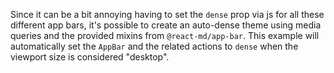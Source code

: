 Since it can be a bit annoying having to set the `dense` prop via js for all
these different app bars, it's possible to create an auto-dense theme using
media queries and the provided mixins from `@react-md/app-bar`. This example
will automatically set the `AppBar` and the related actions to `dense` when the
viewport size is considered "desktop".
